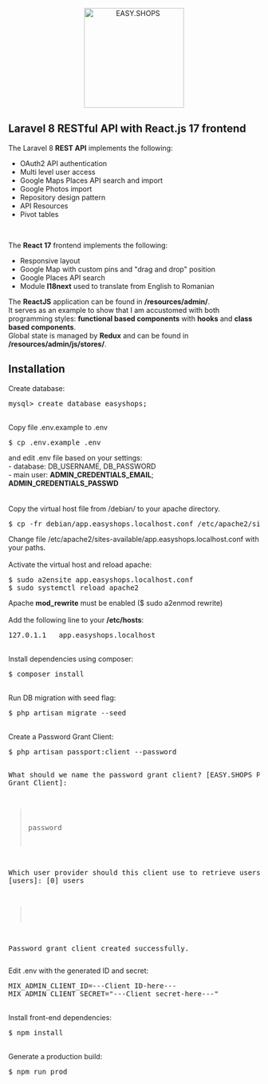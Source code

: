 <p align="center">
    <a href="https://www.artizanatweb.ro" target="_blank" title="EASY.SHOPS">
        <img src="https://artizanatweb.ro/assets/svgs/easy.shops.logo.svg" width="200" alt="EASY.SHOPS">
    </a>
</p>

## Laravel 8 RESTful API with React.js 17 frontend
<p>The Laravel 8 <b>REST API</b> implements the following:</p>
<ul>
    <li>OAuth2 API authentication</li>
    <li>Multi level user access</li>
    <li>Google Maps Places API search and import</li>
    <li>Google Photos import</li>
    <li>Repository design pattern</li>
    <li>API Resources</li>
    <li>Pivot tables</li>
</ul>
<br />
<p>The <b>React 17</b> frontend implements the following:</p>
<ul>
    <li>Responsive layout</li>
    <li>Google Map with custom pins and "drag and drop" position</li>
    <li>Google Places API search</li>
    <li>Module <b>I18next</b> used to translate from English to Romanian</li>
</ul>
<p>
    The <b>ReactJS</b> application can be found in <b>/resources/admin/</b>.<br />
    It serves as an example to show that I am accustomed with both programming styles: <b>functional based components</b> with <b>hooks</b> and <b>class based components</b>.<br />
    Global state is managed by <b>Redux</b> and can be found in <b>/resources/admin/js/stores/</b>.
</p>

## Installation

Create database:
<pre>
mysql> create database easyshops;
</pre>
<br />
Copy file .env.example to .env
<pre>
$ cp .env.example .env
</pre>
and edit .env file based on your settings: <br />
- database: DB_USERNAME, DB_PASSWORD <br />
- main user: <b>ADMIN_CREDENTIALS_EMAIL</b>; <b>ADMIN_CREDENTIALS_PASSWD</b> <br />
<br />
<br />
Copy the virtual host file from /debian/ to your apache directory.
<pre>
$ cp -fr debian/app.easyshops.localhost.conf /etc/apache2/sites-available/
</pre>
Change file /etc/apache2/sites-available/app.easyshops.localhost.conf with your paths.<br />
<br />
Activate the virtual host and reload apache:
<pre>
$ sudo a2ensite app.easyshops.localhost.conf
$ sudo systemctl reload apache2
</pre> 
Apache <b>mod_rewrite</b> must be enabled ($ sudo a2enmod rewrite)
<br />
<br />
Add the following line to your <b>/etc/hosts</b>:
<pre>
127.0.1.1	app.easyshops.localhost
</pre>
<br />
Install dependencies using composer:
<pre>
$ composer install
</pre>
<br />
Run DB migration with seed flag:
<pre>
$ php artisan migrate --seed
</pre>
<br />
Create a Password Grant Client:
<pre>
$ php artisan passport:client --password

 What should we name the password grant client? [EASY.SHOPS Password Grant Client]:
 > password

 Which user provider should this client use to retrieve users? [users]:
  [0] users
 > 

Password grant client created successfully.
</pre>
Edit .env with the generated ID and secret:
<pre>
MIX_ADMIN_CLIENT_ID=---Client ID-here---
MIX_ADMIN_CLIENT_SECRET="---Client secret-here---"
</pre>
<br />
Install front-end dependencies:
<pre>
$ npm install
</pre>
<br />
Generate a production build:
<pre>
$ npm run prod
</pre>
